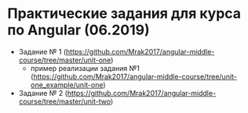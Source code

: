 # Практические задания для курса по Angular (06.2019)

- Задание № 1 (https://github.com/Mrak2017/angular-middle-course/tree/master/unit-one)
  * пример реализации задания №1 (https://github.com/Mrak2017/angular-middle-course/tree/unit-one_example/unit-one)
- Задание № 2 (https://github.com/Mrak2017/angular-middle-course/tree/master/unit-two)
